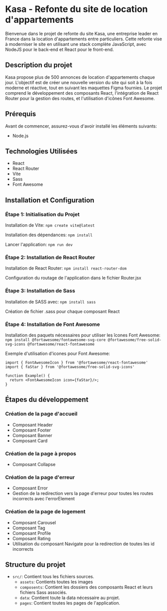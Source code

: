 # Kasa - Refonte du site de location d'appartements

Bienvenue dans le projet de refonte du site Kasa, une entreprise leader en France dans la location d'appartements entre particuliers. Cette refonte vise à moderniser le site en utilisant une stack complète JavaScript, avec NodeJS pour le back-end et React pour le front-end.

## Description du projet

Kasa propose plus de 500 annonces de location d'appartements chaque jour. L'objectif est de créer une nouvelle version du site qui soit à la fois moderne et réactive, tout en suivant les maquettes Figma fournies. Le projet comprend le développement des composants React, l'intégration de React Router pour la gestion des routes, et l'utilisation d'icônes Font Awesome.

## Prérequis
Avant de commencer, assurez-vous d'avoir installé les éléments suivants:
* Node.js

## Technologies Utilisées
* React
* React Router
* Vite
* Sass
* Font Awesome

## Installation et Configuration
### Étape 1: Initialisation du Projet
Installation de Vite: 
`npm create vite@latest`

Installation des dépendances: 
`npm install`

Lancer l'application: 
`npm run dev`

### Étape 2: Installation de React Router 
Installation de React Router:
`npm install react-router-dom`

Configuration du routage de l'application dans le fichier Router.jsx

### Étape 3: Installation de Sass
Installation de SASS avec:
`npm install sass`

Création de fichier .sass pour chaque composant React

### Étape 4: Installation de Font Awesome
Installation des paquets nécessaires pour utiliser les îcones Font Awesome: 
`npm install @fortawesome/fontawesome-svg-core @fortawesome/free-solid-svg-icons @fortawesome/react-fontawesome`

Exemple d'utilisation d'icones pour Font Awesome: 

```
import { FontAwesomeIcon } from '@fortawesome/react-fontawesome'
import { faStar } from '@fortawesome/free-solid-svg-icons'

function Example() {
  return <FontAwesomeIcon icon={faStar}/>;
}
```

## Étapes du développement

### Création de la page d'accueil
* Composant Header
* Composant Footer
* Composant Banner
* Composant Card

### Création de la page à propos
* Composant Collapse

### Création de la page d'erreur
* Composant Error
* Gestion de la redirection vers la page d'erreur pour toutes les routes incorrects avec l'errorElement

### Création de la page de logement
* Composant Carousel
* Composant Tag
* Composant Profile
* Composant Rating
* Utilisation du composant Navigate pour la redirection de toutes les id incorrects

## Structure du projet
* `src/`: Contient tous les fichiers sources.
    * `assets`: Contients toutes les images
    * `composents`: Contient les dossiers des composants React et leurs fichiers Sass associés.
    * `data`: Contient toute la data nécessaire au projet.
    * `pages`: Contient toutes les pages de l'application.